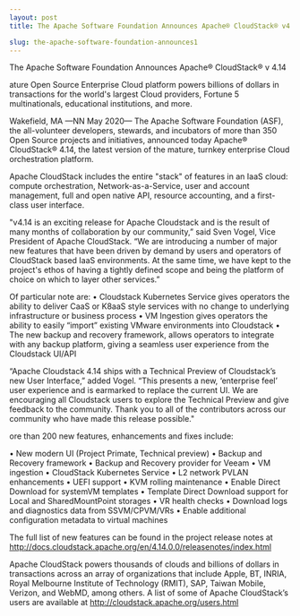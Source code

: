 ```yaml
---
layout: post
title: The Apache Software Foundation Announces Apache® CloudStack® v4.14

slug: the-apache-software-foundation-announces1
---
```

The Apache Software Foundation Announces Apache® CloudStack® v 4.14

ature Open Source Enterprise Cloud platform powers billions of dollars in transactions for the world's largest Cloud providers, Fortune 5 multinationals, educational institutions, and more. 

Wakefield, MA —NN May 2020— The Apache Software Foundation (ASF), the all-volunteer developers, stewards, and incubators of more than 350 Open Source projects and initiatives, announced today Apache® CloudStack® 4.14, the latest version of the mature, turnkey enterprise Cloud orchestration platform.

Apache CloudStack includes the entire "stack" of features in an IaaS cloud: compute orchestration, Network-as-a-Service, user and account management, full and open native API, resource accounting, and a first-class user interface.

"v4.14 is an exciting release for Apache Cloudstack and is the result of many months of collaboration by our community,” said Sven Vogel, Vice President of Apache CloudStack. “We are introducing a number of major new features that have been driven by demand by users and operators of CloudStack based IaaS environments. At the same time, we have kept to the project's ethos of having a tightly defined scope and being the platform of choice on which to layer other services.”

Of particular note are:
•	Cloudstack Kubernetes Service gives operators the ability to deliver CaaS or K8aaS style services with no change to underlying  infrastructure or business process
•	VM Ingestion gives operators the ability to easily “import” existing VMware environments into Cloudstack
•	The new backup and recovery framework, allows operators to integrate with any backup platform, giving a seamless user experience from the Cloudstack UI/API

“Apache Cloudstack 4.14 ships with a Technical Preview of Cloudstack’s new User Interface,” added Vogel. “This presents a new, ‘enterprise feel’ user experience and is earmarked to replace the current UI. We are encouraging all Cloudstack users to explore the Technical Preview and give feedback to the community. Thank you to all of the contributors across our community who have made this release possible."

ore than 200 new features, enhancements and fixes include:

•	New modern UI (Project Primate, Technical preview)
•	Backup and Recovery framework
•	Backup and Recovery provider for Veeam 
•	VM ingestion
•	CloudStack Kubernetes Service
•	L2 network PVLAN enhancements 
•	UEFI support
•	KVM rolling maintenance
•	Enable Direct Download for systemVM templates 
•	Template Direct Download support for Local and SharedMountPoint storages 
•	VR health checks
•	Download logs and diagnostics data from SSVM/CPVM/VRs
•	Enable additional configuration metadata to virtual machines

The full list of new features can be found in the project release notes at http://docs.cloudstack.apache.org/en/4.14.0.0/releasenotes/index.html 

Apache CloudStack powers thousands of clouds and billions of dollars in transactions across an array of organizations that include Apple, BT, INRIA, Royal Melbourne Institute of Technology (RMIT), SAP, Taiwan Mobile, Verizon, and WebMD, among others. A list of some of Apache CloudStack’s users are available at http://cloudstack.apache.org/users.html

